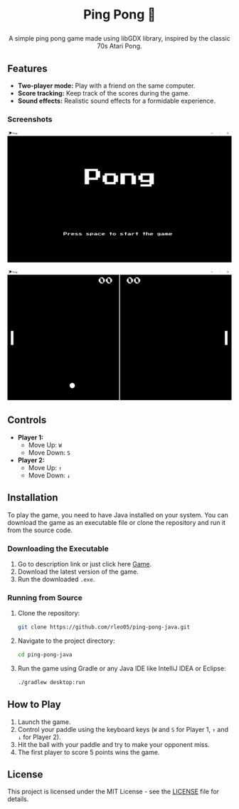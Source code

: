 # <p align=center>Ping Pong 🏓</p>

<p align=center> A simple ping pong game made using libGDX library, inspired by the classic 70s Atari Pong. </p>

## Features

- **Two-player mode:** Play with a friend on the same computer.
- **Score tracking:** Keep track of the scores during the game.
- **Sound effects:** Realistic sound effects for a formidable experience.

### Screenshots
![Main menu](screenshots/mainmenupong.png)

![Game screenshot](screenshots/ponggame.png)

## Controls

- **Player 1:**
    - Move Up: `W`
    - Move Down: `S`
- **Player 2:**
    - Move Up: `↑`
    - Move Down: `↓`

## Installation

To play the game, you need to have Java installed on your system. You can download the game as an executable file or clone the repository and run it from the source code.

### Downloading the Executable

1. Go to description link or just click here [Game](https://gamejolt.com/games/ping-pong/923518).
2. Download the latest version of the game.
3. Run the downloaded `.exe`.

### Running from Source

1. Clone the repository:
   ```bash
   git clone https://github.com/rleo05/ping-pong-java.git
   ```
2. Navigate to the project directory:
   ```bash
   cd ping-pong-java
   ```
3. Run the game using Gradle or any Java IDE like IntelliJ IDEA or Eclipse:
   ```bash
   ./gradlew desktop:run
   ```

## How to Play

1. Launch the game.
2. Control your paddle using the keyboard keys (`W` and `S` for Player 1, `↑` and `↓` for Player 2).
3. Hit the ball with your paddle and try to make your opponent miss.
4. The first player to score 5 points wins the game.

## License

This project is licensed under the MIT License - see the [LICENSE](https://github.com/rleo05/ping-pong-java/blob/main/LICENSE) file for details.
